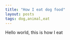 ```yaml
---
title: "How I eat dog food"
layout: posts
tags: dog,animal,eat
---
```


Hello world, this is how I eat